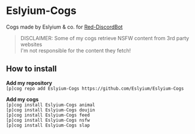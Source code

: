 # Eslyium-Cogs
Cogs made by Eslyium & co. for [Red-DiscordBot](https://github.com/Cog-Creators/Red-DiscordBot/)

> DISCLAIMER: Some of my cogs retrieve NSFW content from 3rd party websites  
> I'm not responsible for the content they fetch!

## How to install

**Add my repository**  
`[p]cog repo add Eslyium-Cogs https://github.com/Eslyium/Eslyium-Cogs`  

**Add my cogs**  
`[p]cog install Eslyium-Cogs animal`  
`[p]cog install Eslyium-Cogs doujin`  
`[p]cog install Eslyium-Cogs feed`  
`[p]cog install Eslyium-Cogs nsfw`  
`[p]cog install Eslyium-Cogs slap`  
